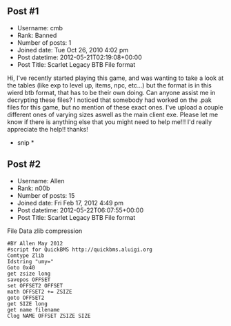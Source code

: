## Post #1
- Username: cmb
- Rank: Banned
- Number of posts: 1
- Joined date: Tue Oct 26, 2010 4:02 pm
- Post datetime: 2012-05-21T02:19:08+00:00
- Post Title: Scarlet Legacy BTB File format

Hi, I've recently started playing this game, and was wanting to take a look at the tables (like exp to level up, items, npc, etc...) but the format is in this wierd btb format, that has to be their own doing. Can anyone assist me in decrypting these files? I noticed that somebody had worked on the .pak files for this game, but no mention of these exact ones. I've upload a couple different ones of varying sizes aswell as the main client exe. Please let me know if there is anything else that you might need to help me!!! I'd really appreciate the help!! thanks! 

* snip *
## Post #2
- Username: Allen
- Rank: n00b
- Number of posts: 15
- Joined date: Fri Feb 17, 2012 4:49 pm
- Post datetime: 2012-05-22T06:07:55+00:00
- Post Title: Scarlet Legacy BTB File format

File Data zlib compression 

```
#BY Allen May 2012
#script for QuickBMS http://quickbms.aluigi.org
Comtype Zlib
Idstring "umy="
Goto 0x40
get zsize long
savepos OFFSET
set OFFSET2 OFFSET
math OFFSET2 += ZSIZE
goto OFFSET2
get SIZE long
get name filename
Clog NAME OFFSET ZSIZE SIZE

```
